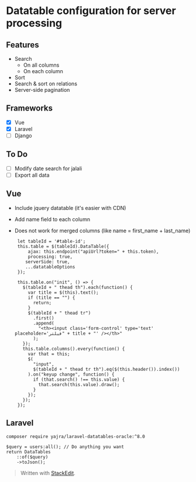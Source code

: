 # Datatable configuration for server processing 

## Features
 - Search
	 - On all columns
	 - On each column
 - Sort
 - Search & sort on relations
 - Server-side pagination

## Frameworks
 - [x] Vue
 - [x] Laravel
 - [ ] Django

## To Do

 - [ ] Modify date search for jalali
 - [ ] Export all data

## Vue

 - Include jquery datatable (it's easier with CDN)
 - Add name field to each column
 - Does not work for merged columns (like name = first_name + last_name)

		let tableId = '#table-id';
		this.table = $(tableId).DataTable({
			ajax: this.endpoint("apiUrl?token=" + this.token),
			processing: true,
	       serverSide: true,
	       ...datatableOptions
		});

		this.table.on("init", () => {
		  $(tableId + " thead th").each(function() {
		    var title = $(this).text();
		    if (title == "") {
		      return;
		    }
		    $(tableId + " thead tr")
		      .first()
		      .append(
		        "<th><input class='form-control' type='text' placeholder='فیلتر" + title + "' /></th>"
		      );
		  });
		  this.table.columns().every(function() {
		    var that = this;
		    $(
		      "input",
		      $(tableId + " thead tr th").eq($(this.header()).index())
		    ).on("keyup change", function() {
		      if (that.search() !== this.value) {
		        that.search(this.value).draw();
		      }
		    });
		  });
		});


## Laravel
```
composer require yajra/laravel-datatables-oracle:^8.0
```
	$query = users:all(); // Do anything you want
	return DataTables
	    ::of($query)
        ->toJson();




> Written with [StackEdit](https://stackedit.io/).
